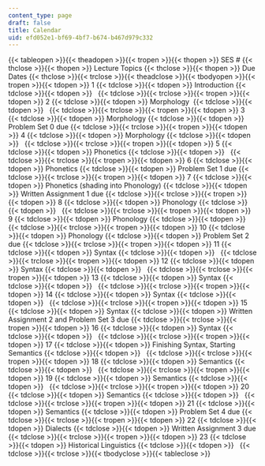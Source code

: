```yaml
---
content_type: page
draft: false
title: Calendar
uid: efd052e1-bf69-4bf7-b674-b467d979c332
---
```

{{< tableopen >}}{{< theadopen >}}{{< tropen >}}{{< thopen >}}
SES #
{{< thclose >}}{{< thopen >}}
Lecture Topics
{{< thclose >}}{{< thopen >}}
Due Dates
{{< thclose >}}{{< trclose >}}{{< theadclose >}}{{< tbodyopen >}}{{< tropen >}}{{< tdopen >}}
1
{{< tdclose >}}{{< tdopen >}}
Introduction
{{< tdclose >}}{{< tdopen >}}
 
{{< tdclose >}}{{< trclose >}}{{< tropen >}}{{< tdopen >}}
2
{{< tdclose >}}{{< tdopen >}}
Morphology 
{{< tdclose >}}{{< tdopen >}}
 
{{< tdclose >}}{{< trclose >}}{{< tropen >}}{{< tdopen >}}
3
{{< tdclose >}}{{< tdopen >}}
Morphology
{{< tdclose >}}{{< tdopen >}}
Problem Set 0 due
{{< tdclose >}}{{< trclose >}}{{< tropen >}}{{< tdopen >}}
4
{{< tdclose >}}{{< tdopen >}}
Morphology
{{< tdclose >}}{{< tdopen >}}
 
{{< tdclose >}}{{< trclose >}}{{< tropen >}}{{< tdopen >}}
5
{{< tdclose >}}{{< tdopen >}}
Phonetics
{{< tdclose >}}{{< tdopen >}}
 
{{< tdclose >}}{{< trclose >}}{{< tropen >}}{{< tdopen >}}
6
{{< tdclose >}}{{< tdopen >}}
Phonetics
{{< tdclose >}}{{< tdopen >}}
Problem Set 1 due
{{< tdclose >}}{{< trclose >}}{{< tropen >}}{{< tdopen >}}
7
{{< tdclose >}}{{< tdopen >}}
Phonetics (shading into Phonology)
{{< tdclose >}}{{< tdopen >}}
Written Assignment 1 due
{{< tdclose >}}{{< trclose >}}{{< tropen >}}{{< tdopen >}}
8
{{< tdclose >}}{{< tdopen >}}
Phonology
{{< tdclose >}}{{< tdopen >}}
 
{{< tdclose >}}{{< trclose >}}{{< tropen >}}{{< tdopen >}}
9
{{< tdclose >}}{{< tdopen >}}
Phonology
{{< tdclose >}}{{< tdopen >}}
 
{{< tdclose >}}{{< trclose >}}{{< tropen >}}{{< tdopen >}}
10
{{< tdclose >}}{{< tdopen >}}
Phonology
{{< tdclose >}}{{< tdopen >}}
Problem Set 2 due
{{< tdclose >}}{{< trclose >}}{{< tropen >}}{{< tdopen >}}
11
{{< tdclose >}}{{< tdopen >}}
Syntax
{{< tdclose >}}{{< tdopen >}}
 
{{< tdclose >}}{{< trclose >}}{{< tropen >}}{{< tdopen >}}
12
{{< tdclose >}}{{< tdopen >}}
Syntax
{{< tdclose >}}{{< tdopen >}}
 
{{< tdclose >}}{{< trclose >}}{{< tropen >}}{{< tdopen >}}
13
{{< tdclose >}}{{< tdopen >}}
Syntax
{{< tdclose >}}{{< tdopen >}}
 
{{< tdclose >}}{{< trclose >}}{{< tropen >}}{{< tdopen >}}
14
{{< tdclose >}}{{< tdopen >}}
Syntax
{{< tdclose >}}{{< tdopen >}}
 
{{< tdclose >}}{{< trclose >}}{{< tropen >}}{{< tdopen >}}
15
{{< tdclose >}}{{< tdopen >}}
Syntax
{{< tdclose >}}{{< tdopen >}}
Written Assignment 2 and Problem Set 3 due
{{< tdclose >}}{{< trclose >}}{{< tropen >}}{{< tdopen >}}
16
{{< tdclose >}}{{< tdopen >}}
Syntax
{{< tdclose >}}{{< tdopen >}}
 
{{< tdclose >}}{{< trclose >}}{{< tropen >}}{{< tdopen >}}
17
{{< tdclose >}}{{< tdopen >}}
Finishing Syntax, Starting Semantics
{{< tdclose >}}{{< tdopen >}}
 
{{< tdclose >}}{{< trclose >}}{{< tropen >}}{{< tdopen >}}
18
{{< tdclose >}}{{< tdopen >}}
Semantics
{{< tdclose >}}{{< tdopen >}}
 
{{< tdclose >}}{{< trclose >}}{{< tropen >}}{{< tdopen >}}
19
{{< tdclose >}}{{< tdopen >}}
Semantics
{{< tdclose >}}{{< tdopen >}}
 
{{< tdclose >}}{{< trclose >}}{{< tropen >}}{{< tdopen >}}
20
{{< tdclose >}}{{< tdopen >}}
Semantics
{{< tdclose >}}{{< tdopen >}}
 
{{< tdclose >}}{{< trclose >}}{{< tropen >}}{{< tdopen >}}
21
{{< tdclose >}}{{< tdopen >}}
Semantics
{{< tdclose >}}{{< tdopen >}}
Problem Set 4 due
{{< tdclose >}}{{< trclose >}}{{< tropen >}}{{< tdopen >}}
22
{{< tdclose >}}{{< tdopen >}}
Dialects
{{< tdclose >}}{{< tdopen >}}
Written Assignment 3 due
{{< tdclose >}}{{< trclose >}}{{< tropen >}}{{< tdopen >}}
23
{{< tdclose >}}{{< tdopen >}}
Historical Linguistics
{{< tdclose >}}{{< tdopen >}}
 
{{< tdclose >}}{{< trclose >}}{{< tbodyclose >}}{{< tableclose >}}
